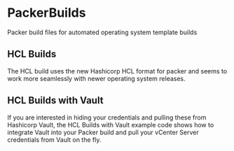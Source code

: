 # PackerBuilds
Packer build files for automated operating system template builds

## HCL Builds

The HCL build uses the new Hashicorp HCL format for packer and seems to work more seamlessly with newer operating system releases.

## HCL Builds with Vault

If you are interested in hiding your credentials and pulling these from Hashicorp Vault, the HCL Builds with Vault example code shows how to integrate Vault into your Packer build and pull your vCenter Server credentials from Vault on the fly.
